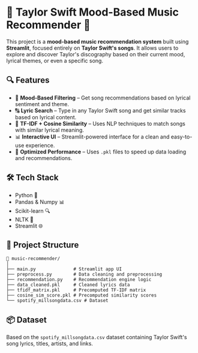 # 🎵 Taylor Swift Mood-Based Music Recommender 🎤

This project is a **mood-based music recommendation system** built using **Streamlit**, focused entirely on **Taylor Swift's songs**. It allows users to explore and discover Taylor's discography based on their current mood, lyrical themes, or even a specific song.

## 🔍 Features

- 💫 **Mood-Based Filtering** – Get song recommendations based on lyrical sentiment and theme.
- 🔠 **Lyric Search** – Type in any Taylor Swift song and get similar tracks based on lyrical content.
- 🧠 **TF-IDF + Cosine Similarity** – Uses NLP techniques to match songs with similar lyrical meaning.
- 📊 **Interactive UI** – Streamlit-powered interface for a clean and easy-to-use experience.
- 💾 **Optimized Performance** – Uses `.pkl` files to speed up data loading and recommendations.

## 🛠️ Tech Stack

- Python 🐍  
- Pandas & Numpy 📊  
- Scikit-learn 🔍  
- NLTK 🧠  
- Streamlit 🌐  

## 📁 Project Structure

```
📁 music-recommender/
│
├── main.py              # Streamlit app UI
├── preprocess.py        # Data cleaning and preprocessing
├── recommendation.py    # Recommendation engine logic
├── data_cleaned.pkl     # Cleaned lyrics data
├── tfidf_matrix.pkl     # Precomputed TF-IDF matrix
├── cosine_sim_score.pkl # Precomputed similarity scores
└── spotify_millsongdata.csv # Dataset
```

## 📦 Dataset

Based on the `spotify_millsongdata.csv` dataset containing Taylor Swift's song lyrics, titles, artists, and links.